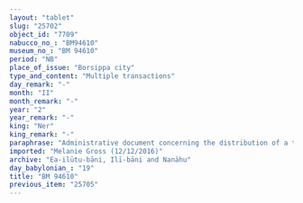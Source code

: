 ```yaml
---
layout: "tablet"
slug: "25702"
object_id: "7709"
nabucco_no_: "BM94610"
museum_no_: "BM 94610"
period: "NB"
place_of_issue: "Borsippa city"
type_and_content: "Multiple transactions"
day_remark: "-"
month: "II"
month_remark: "-"
year: "2"
year_remark: "-"
king: "Ner"
king_remark: "-"
paraphrase: "Administrative document concerning the distribution of a total of 4 &frac12; minas and 6 shekels of silver among 7 individuals including Nab&ucirc;-[...]/&Scaron;umu-uṣur//(Ea-)ilūtu-bāni and Zēr-Bābili/Nab&ucirc;-&scaron;umu-i&scaron;kun//(Ea-)ilūtu-bāni. The silver is qualified <em>&scaron;a ultu kisal</em>(<em>li</em>)<em> hīṭu</em> the meaning of which is obscure (&ldquo;from the courtyard&rdquo;(?), and perhaps relate <em>hīṭu</em> to <em>hāṭu</em> &ldquo;cash payment, private expenses (for supplies e.g.)&rdquo;, courtesy of K. Abraham).<br /> &nbsp;<br /> &nbsp;"
imported: "Melanie Gross (12/12/2016)"
archive: "Ea-ilūtu-bāni, Ilī-bāni and Nanāhu"
day_babylonian_: "19"
title: "BM 94610"
previous_item: "25705"
---
```

